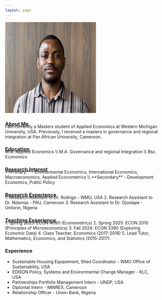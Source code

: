 ```yaml
---
layout: page
---
```


![passport](/assets/images/Akinyemi.jpg "Akinyemi Afolabi")

<h3 style="margin-bottom:-10px;"><u>About Me</u></h3>
I am currently a Masters student of Applied Economics at Western Michigan University, USA. Previously, I received a masters in governance and regional integration at Pan African University, Cameroon.

<h3 style="margin-bottom:-10px;"><u>Education</u></h3>
M.A. Applied Economics \\
M.A. Governance and regional Integration \\
Bsc. Economics

<h3 style="margin-bottom:-10px;"><u>Research Interest</u></h3>
**Primary** - Environmental Economics, International Economics, Macroeconomics, Applied Econometrics \\
**Secondary** - Development Economics, Public Policy

 
<h3 style="margin-bottom:-10px;"><u>Research Experience</u></h3>
1. Research Assistant to Dr. Rodrigo - WMU, USA
2. Research Assistant to Dr. Ndamsa - PAU, Cameroon
3. Research Assistant to Dr. Ojuolape - Unilorin, Nigeria
   
<h3 style="margin-bottom:-10px;"><u>Teaching Experience</u></h3>
1. Spring 2025: ECON 4090 (Econometrics)
2. Spring 2025: ECON 2010 (Principles of Microeconomics)
3. Fall 2024: ECON 3390 (Exploring Economic Data)
4. Class Teacher, Economics (2017-2018)
5. Lead Tutor, Mathematics, Economics, and Statistics (2015-2017).


### Experience
- Sustainable Housing Equipement, Shed Coordinator - WMU Office of Sustainability, USA
- EDISON Policy, Systems and Environmental Change Manager - KLC, USA
- Partnerships Portfolio Management Intern - UNDP, USA
- Diplomat Intern - MINREX, Cameroon
- Relationship Officer - Union Bank, Nigeria
